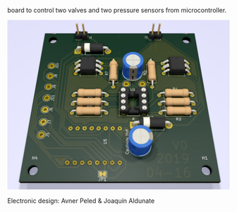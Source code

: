 board to control two valves and two pressure sensors from microcontroller.

![render](./pictures/3d.png)

Electronic design: Avner Peled & Joaquín Aldunate